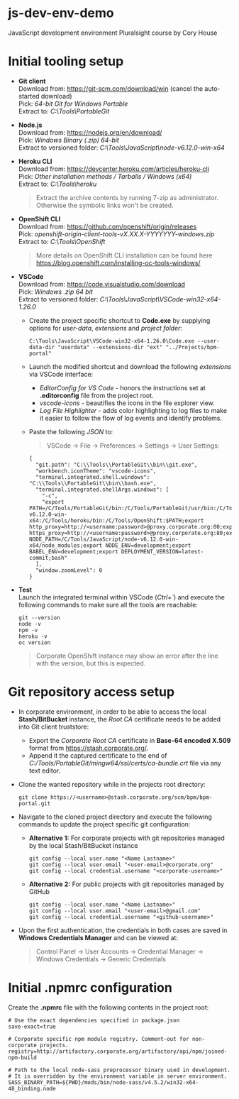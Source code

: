 # js-dev-env-demo
JavaScript development environment Pluralsight course by Cory House

Initial tooling setup
==================
* __Git client__<br/>
  Download from: https://git-scm.com/download/win (cancel the auto-started download)<br/>
  Pick: _64-bit Git for Windows Portable_<br/>
  Extract to: _C:\Tools\PortableGit_<br/>

* __Node.js__<br/>
  Download from: https://nodejs.org/en/download/<br/>
  Pick: _Windows Binary (.zip) 64-bit_<br/>
  Extract to versioned folder: _C:\Tools\JavaScript\node-v6.12.0-win-x64_<br/>

* __Heroku CLI__<br/>
  Download from: https://devcenter.heroku.com/articles/heroku-cli<br/>
  Pick: _Other installation methods / Tarballs / Windows (x64)_<br/>
  Extract to: _C:\Tools\heroku_<br/>
  > Extract the archive contents by running 7-zip as administrator. Otherwise the symbolic links won't be created.<br/>

* __OpenShift CLI__<br/>
  Download from: https://github.com/openshift/origin/releases<br/>
  Pick: _openshift-origin-client-tools-vX.XX.X-YYYYYYY-windows.zip_<br/>
  Extract to: _C:\Tools\OpenShift_<br/>
  > More details on OpenShift CLI installation can be found here https://blog.openshift.com/installing-oc-tools-windows/<br/>

* __VSCode__<br/>
  Download from: https://code.visualstudio.com/download<br/>
  Pick: _Windows .zip 64 bit_<br/>
  Extract to versioned folder: _C:\Tools\JavaScript\VSCode-win32-x64-1.26.0_<br/>
  - Create the project specific shortcut to __Code.exe__ by supplying options for _user-data_, _extensions_ and _project folder_:

    `C:\Tools\JavaScript\VSCode-win32-x64-1.26.0\Code.exe --user-data-dir "userdata" --extensions-dir "ext" "../Projects/bpm-portal"`

  - Launch the modified shortcut and download the following _extensions_ via VSCode interface:
    - _EditorConfig for VS Code_ - honors the instructions set at __.editorconfig__ file from the project root.
    - _vscode-icons_ - beautifies the icons in the file explorer view.
    - _Log File Highlighter_ - adds color highlighting to log files to make it easier to follow the flow of log events and identify problems.

  - Paste the following _JSON_ to:
    > VSCode &rightarrow; File &rightarrow; Preferences &rightarrow; Settings &rightarrow; User Settings:
    ```
    {
      "git.path": "C:\\Tools\\PortableGit\\bin\\git.exe",
      "workbench.iconTheme": "vscode-icons",
      "terminal.integrated.shell.windows": "C:\\Tools\\PortableGit\\bin\\bash.exe",
      "terminal.integrated.shellArgs.windows": [
        "-c",
        "export PATH=/C/Tools/PortableGit/bin:/C/Tools/PortableGit/usr/bin:/C/Tools/JavaScript/node-v6.12.0-win-x64:/C/Tools/heroku/bin:/C/Tools/OpenShift:$PATH;export http_proxy=http://<username:password>@proxy.corporate.org:80;export https_proxy=http://<username:password>@proxy.corporate.org:80;export NODE_PATH=/C/Tools/JavaScript/node-v6.12.0-win-x64/node_modules;export NODE_ENV=development;export BABEL_ENV=development;export DEPLOYMENT_VERSION=latest-commit;bash"
      ],
      "window.zoomLevel": 0
    }
    ```

* __Test__<br/>
  Launch the integrated terminal within VSCode (_Ctrl+`_) and execute the following commands to make sure all the tools are reachable:
  ```
  git --version
  node -v
  npm -v
  heroku -v
  oc version
  ```
  > Corporate OpenShift instance may show an error after the line with the version, but this is expected.


Git repository access setup
==================
* In corporate environment, in order to be able to access the local __Stash/BitBucket__ instance, the _Root CA_ certificate needs to be added into Git client truststore:
  - Export the _Corporate Root CA_ certificate in __Base-64 encoded X.509__ format from https://stash.corporate.org/.
  - Append it the captured certificate to the end of _C:/Tools/PortableGit/mingw64/ssl/certs/ca-bundle.crt_ file via any text editor.

* Clone the wanted repository while in the projects root directory:

  `git clone https://<username>@stash.corporate.org/scm/bpm/bpm-portal.git`

* Navigate to the cloned project directory and execute the following commands to update the project specific git configuration:
  - __Alternative 1:__ For corporate projects with git repositories managed by the local Stash/BitBucket instance
    ```
    git config --local user.name "<Name Lastname>"
    git config --local user.email "<user-email>@corporate.org"
    git config --local credential.username "<corporate-username>"
    ```

  - __Alternative 2:__ For public projects with git repositories managed by GitHub
    ```
    git config --local user.name "<Name Lastname>"
    git config --local user.email "<user-email>@gmail.com"
    git config --local credential.username "<github-username>"
    ```

- Upon the first authentication, the credentials in both cases are saved in __Windows Credentials Manager__ and can be viewed at:

  > Control Panel &rightarrow; User Accounts &rightarrow; Credential Manager &rightarrow; Windows Credentials &rightarrow; Generic Credentials


Initial .npmrc configuration
==================
Create the __.npmrc__ file with the following contents in the project root:

```
# Use the exact dependencies specified in package.json
save-exact=true

# Corporate specific npm module registry. Comment-out for non-corporate projects.
registry=http://artifactory.corporate.org/artifactory/api/npm/joined-npm-build

# Path to the local node-sass preprocessor binary used in development.
# It is overridden by the environment variable in server environment.
SASS_BINARY_PATH=${PWD}/mods/bin/node-sass/v4.5.2/win32-x64-48_binding.node
```
